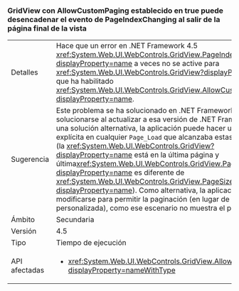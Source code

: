 ### <a name="gridviews-with-allowcustompaging-set-to-true-may-fire-the-pageindexchanging-event-when-leaving-the-final-page-of-the-view"></a>GridView con AllowCustomPaging establecido en true puede desencadenar el evento de PageIndexChanging al salir de la página final de la vista

|   |   |
|---|---|
|Detalles|Hace que un error en .NET Framework 4.5 <xref:System.Web.UI.WebControls.GridView.PageIndexChanging?displayProperty=name> a veces no se active para <xref:System.Web.UI.WebControls.GridView?displayProperty=name>s que ha habilitado <xref:System.Web.UI.WebControls.GridView.AllowCustomPaging?displayProperty=name>.|
|Sugerencia|Este problema se ha solucionado en .NET Framework 4.6 y puede solucionarse al actualizar a esa versión de .NET Framework. Como una solución alternativa, la aplicación puede hacer un BindGrid explícita en cualquier <code>Page_Load</code> que alcanzaba estas condiciones (la <xref:System.Web.UI.WebControls.GridView?displayProperty=name> está en la última página y última<xref:System.Web.UI.WebControls.GridView.PageSize?displayProperty=name> es diferente de <xref:System.Web.UI.WebControls.GridView.PageSize?displayProperty=name>). Como alternativa, la aplicación puede modificarse para permitir la paginación (en lugar de la paginación personalizada), como ese escenario no muestra el problema.|
|Ámbito|Secundaria|
|Versión|4.5|
|Tipo|Tiempo de ejecución|
|API afectadas|<ul><li><xref:System.Web.UI.WebControls.GridView.AllowCustomPaging?displayProperty=nameWithType></li></ul>|

